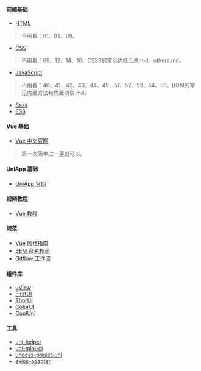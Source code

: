 #### 前端基础
- [HTML](https://github.com/qianguyihao/Web/tree/master/01-HTML)
> 不用看：01、02、09。
- [CSS](https://github.com/qianguyihao/Web/tree/master/02-CSS%E5%9F%BA%E7%A1%80)
> 不用看：09、12、14、16、CSS3的常见边框汇总.md、others.md。
- [JavaScript](https://github.com/qianguyihao/Web/tree/master/04-JavaScript%E5%9F%BA%E7%A1%80)
> 不用看：40、41、42、43、44、49、51、52、53、54、55、BOM的常见内置方法和内置对象.md。
- [Sass](https://www.sass.hk/)
- [ES6](https://github.com/qianguyihao/Web/tree/master/05-JavaScript之ES6语法)

#### Vue 基础
- [Vue 中文官网](https://cn.vuejs.org/)
> 第一次简单过一遍就可以。

#### UniApp 基础
- [UniApp 官网](https://uniapp.dcloud.io/)

#### 视频教程
- [Vue 教程](https://learning.dcloud.io/#/)

#### 规范
- [Vue 风格指南](https://cn.vuejs.org/v2/style-guide/)
- [BEM 命名规范](https://github.com/zhaotoday/bem)
- [Gitflow 工作流](https://github.com/zhaotoday/product-workflow)

#### 组件库
- [uView](https://github.com/umicro/uView2.0)
- [FirstUI](https://github.com/FirstUI/FirstUI)
- [ThorUI](https://github.com/dingyong0214/ThorUI-uniapp)
- [ColorUI](https://github.com/weilanwl/ColorUI)
- [CoolUni](https://github.com/cool-team-official/cool-uni)

#### 工具
- [uni-helper](https://github.com/uni-helper)
- [uni-mini-ci](https://github.com/Moonofweisheng/uni-mini-ci)
- [unocss-preset-uni](https://github.com/uni-helper/unocss-preset-uni)
- [axios-adapter](https://github.com/uni-helper/axios-adapter)
